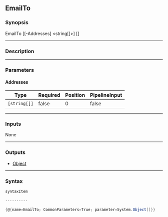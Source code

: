 EmailTo
-------




### Synopsis

EmailTo [[-Addresses] <string[]>] [<CommonParameters>]




---


### Description


---


### Parameters
#### **Addresses**




|Type        |Required|Position|PipelineInput|
|------------|--------|--------|-------------|
|`[string[]]`|false   |0       |false        |





---


### Inputs
None




---


### Outputs
* [Object](https://learn.microsoft.com/en-us/dotnet/api/System.Object)






---


### Syntax
```PowerShell
syntaxItem
```
```PowerShell
----------
```
```PowerShell
{@{name=EmailTo; CommonParameters=True; parameter=System.Object[]}}
```
